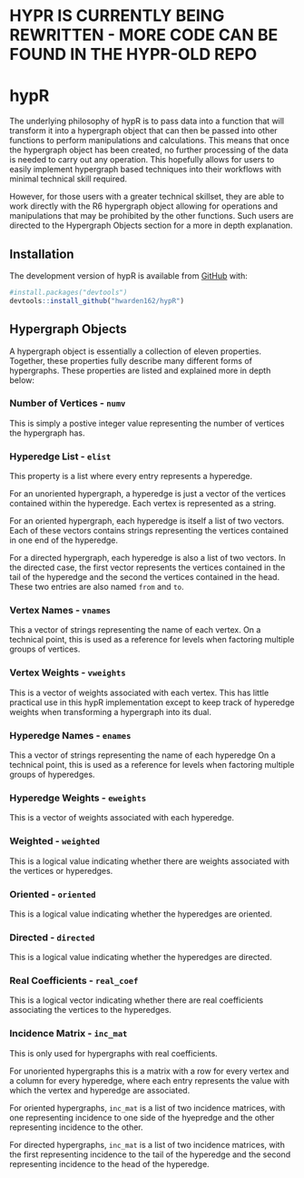 
<!-- README.md is generated from README.Rmd. Please edit that file -->

# HYPR IS CURRENTLY BEING REWRITTEN - MORE CODE CAN BE FOUND IN THE HYPR-OLD REPO

# hypR

<!-- badges: start -->
<!-- badges: end -->

The underlying philosophy of hypR is to pass data into a function that
will transform it into a hypergraph object that can then be passed into
other functions to perform manipulations and calculations. This means
that once the hypergraph object has been created, no further processing
of the data is needed to carry out any operation. This hopefully allows
for users to easily implement hypergraph based techniques into their
workflows with minimal technical skill required.

However, for those users with a greater technical skillset, they are
able to work directly with the R6 hypergraph object allowing for
operations and manipulations that may be prohibited by the other
functions. Such users are directed to the Hypergraph Objects section for
a more in depth explanation.

## Installation

The development version of hypR is available from
[GitHub](https://github.com) with:

``` r
#install.packages("devtools")
devtools::install_github("hwarden162/hypR")
```

## Hypergraph Objects

A hypergraph object is essentially a collection of eleven properties.
Together, these properties fully describe many different forms of
hypergraphs. These properties are listed and explained more in depth
below:

### Number of Vertices - `numv`

This is simply a postive integer value representing the number of
vertices the hypergraph has.

### Hyperedge List - `elist`

This property is a list where every entry represents a hyperedge.

For an unoriented hypergraph, a hyperedge is just a vector of the
vertices contained within the hyperedge. Each vertex is represented as a
string.

For an oriented hypergraph, each hyperedge is itself a list of two
vectors. Each of these vectors contains strings representing the
vertices contained in one end of the hyperedge.

For a directed hypergraph, each hyperedge is also a list of two vectors.
In the directed case, the first vector represents the vertices contained
in the tail of the hyperedge and the second the vertices contained in
the head. These two entries are also named `from` and `to`.

### Vertex Names - `vnames`

This a vector of strings representing the name of each vertex. On a
technical point, this is used as a reference for levels when factoring
multiple groups of vertices.

### Vertex Weights - `vweights`

This is a vector of weights associated with each vertex. This has little
practical use in this hypR implementation except to keep track of
hyperedge weights when transforming a hypergraph into its dual.

### Hyperedge Names - `enames`

This a vector of strings representing the name of each hyperedge On a
technical point, this is used as a reference for levels when factoring
multiple groups of hyperedges.

### Hyperedge Weights - `eweights`

This is a vector of weights associated with each hyperedge.

### Weighted - `weighted`

This is a logical value indicating whether there are weights associated
with the vertices or hyperedges.

### Oriented - `oriented`

This is a logical value indicating whether the hyperedges are oriented.

### Directed - `directed`

This is a logical value indicating whether the hyperedges are directed.

### Real Coefficients - `real_coef`

This is a logical vector indicating whether there are real coefficients
associating the vertices to the hyperedges.

### Incidence Matrix - `inc_mat`

This is only used for hypergraphs with real coefficients.

For unoriented hypergraphs this is a matrix with a row for every vertex
and a column for every hyperedge, where each entry represents the value
with which the vertex and hyperedge are associated.

For oriented hypergraphs, `inc_mat` is a list of two incidence matrices,
with one representing incidence to one side of the hyepredge and the
other representing incidence to the other.

For directed hypergraphs, `inc_mat` is a list of two incidence matrices,
with the first representing incidence to the tail of the hyperedge and
the second representing incidence to the head of the hyperedge.
